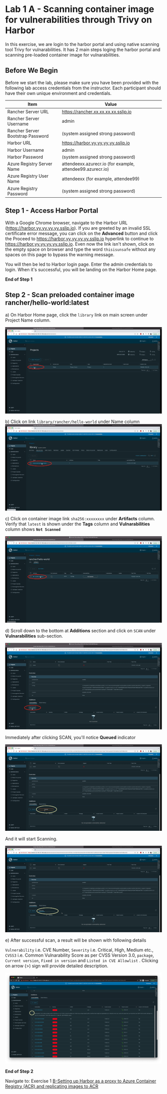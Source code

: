 # Lab 1 A - Scanning container image for vulnerabilities through Trivy on Harbor

In this exercise, we are login to the harbor portal and using native scanning tool Trivy for vulnarabilities. It has 2 main steps loging the harbor portal and scanning pre-loaded container image for vulnarabilities. 



## Before We Begin

Before we start the lab, please make sure you have been provided with the following lab access credentials from the instructor. Each participant should have their own unique environment and credentials.

| Item                              | Value                                                      |
| --------------------------------- | ---------------------------------------------------------- |
| Rancher Server URL                | https://rancher.xx.xx.xx.xx.sslip.io                       |
| Rancher Server Username           | admin                                                      |
| Rancher Server Bootstrap Password | (system assigned strong password)                          |
| Harbor URL                        | https://harbor.yy.yy.yy.yy.sslip.io                        |
| Harbor Username                   | admin                                                      |
| Harbor Password                   | (system assigned strong password)                          |
| Azure Registry Server Name        | attendeexx.azurecr.io (for example, attendee99.azurecr.io) |
| Azure Registry User Name          | attendeexx (for example, attendee99)                       |
| Azure Registry Password           | (system assigned strong password)                          |



## Step 1 - Access Harbor Portal

With a Google Chrome browser, navigate to the Harbor URL (https://harbor.yy.yy.yy.yy.sslip.io). If you are greeted by an invalid SSL certificate error message, you can click on the **Advanced** button and click the Proceed to https://harbor.yy.yy.yy.yy.sslip.io hyperlink to continue to https://harbor.yy.yy.yy.yy.sslip.io. Even now the link isn't shown, click on the empty space on browser and type the word `thisisunsafe` without any spaces on this page to bypass the warning message. 

You will then be led to Harbor login page. Enter the admin credentials to login. When it's successful, you will be landing on the Harbor Home page. 

**End of Step 1**

## Step 2 - Scan preloaded container image rancher/hello-world:latest

 

a) On Harbor Home page, click the `library` link on main screen under Project Name column. 

![](../images/Screenshot-2022-07-22-at-4.30.08-PM.png)



b) Click on link `library/rancher/hello-world` under Name column![Screenshot-2022-07-22-at-4.50.02-PM](../images/Screenshot-2022-07-22-at-4.50.02-PM.png)



c) Click on container image link `sha256:xxxxxxxx` under **Artifacts** column. Verify that `latest` is shown under the **Tags** column and **Vulnarabilities** column shows **`Not Scanned`** 

![](../images/Screenshot-2022-07-22-at-4.57.33-PM.png)



d) Scroll down to the bottom at **Additions** section and click on `SCAN` under **Vulnarabilities** sub-section.

![](../images/Screenshot-2022-07-22-at-5.08.13-PM.png)



Immediately after clicking SCAN, you'll notice **Queued** indicator

![](../images/Screenshot-2022-07-22-at-6.14.49-PM.png)



And it will start Scanning. 

![](../images/Screenshot-2022-07-22-at-6.17.00-PM.png)



e) After successful scan, a result will be shown with following details 

`Vulnerability` i.e. CVE Number, `Severity` i.e. Critical, High, Medium etc., `CVSS3` i.e. Common Vulnarability Score as per CVSS Version 3.0, `package`, `Current version`, `Fixed in version` and `Listed in CVE Allowlist` . Clicking on arrow (>) sign will provide detailed description. 

![](../images/Screenshot-2022-07-22-at-6.27.18-PM.png)

**End of Step 2**

Navigate to: Exercise 1 [B-Setting up Harbor as a proxy to Azure Container Registry (ACR) and replicating images to ACR](https://github.com/dsohk/rancher-private-registry-workshop/blob/main/docs/Exercise-01B-SetupHarborProxyReplicateACR.md)